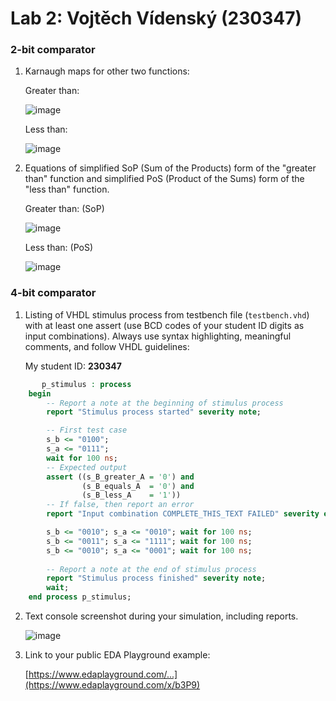 # Lab 2: Vojtěch Vídenský (230347)

### 2-bit comparator

1. Karnaugh maps for other two functions:

   Greater than:

   ![image](https://user-images.githubusercontent.com/99399676/155018051-ff79ce61-a2cd-4f55-b2fb-832fddb41aef.png)

   Less than:

   ![image](https://user-images.githubusercontent.com/99399676/155018006-fec65351-04dd-40aa-8562-3f4d917e2e50.png)


2. Equations of simplified SoP (Sum of the Products) form of the "greater than" function and simplified PoS (Product of the Sums) form of the "less than" function.

   Greater than: (SoP)
   
   ![image](https://user-images.githubusercontent.com/99399676/155018163-0c38ee19-12ff-4d73-9e34-599967af0d70.png)
   
   Less than: (PoS)

   ![image](https://user-images.githubusercontent.com/99399676/155018223-bbedc888-9c6c-4d7d-8dc5-305e3984febf.png)


### 4-bit comparator

1. Listing of VHDL stimulus process from testbench file (`testbench.vhd`) with at least one assert (use BCD codes of your student ID digits as input combinations). Always use syntax highlighting, meaningful comments, and follow VHDL guidelines:

   My student ID: **230347**

```vhdl
       p_stimulus : process
    begin
        -- Report a note at the beginning of stimulus process
        report "Stimulus process started" severity note;

        -- First test case
        s_b <= "0100";
        s_a <= "0111";
        wait for 100 ns;
        -- Expected output
        assert ((s_B_greater_A = '0') and
                (s_B_equals_A  = '0') and
                (s_B_less_A    = '1'))
        -- If false, then report an error
        report "Input combination COMPLETE_THIS_TEXT FAILED" severity error;

		s_b <= "0010"; s_a <= "0010"; wait for 100 ns;
        s_b <= "0011"; s_a <= "1111"; wait for 100 ns;
        s_b <= "0010"; s_a <= "0001"; wait for 100 ns;
        
        -- Report a note at the end of stimulus process
        report "Stimulus process finished" severity note;
        wait;
    end process p_stimulus;

```

2. Text console screenshot during your simulation, including reports.

   ![image](https://user-images.githubusercontent.com/99399676/154494071-6de5e2c2-4a61-4ccc-b2fc-8d7bd4855cd3.png)


3. Link to your public EDA Playground example:

   [https://www.edaplayground.com/...](https://www.edaplayground.com/x/b3P9)
